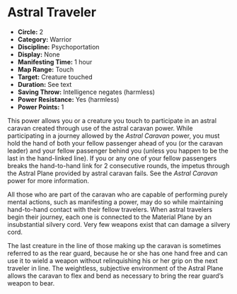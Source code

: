 # Astral Traveler

- **Circle:** 2
- **Category:** Warrior
- **Discipline:** Psychoportation
- **Display:** None
- **Manifesting Time:** 1 hour
- **Map Range:** Touch
- **Target:** Creature touched
- **Duration:** See text
- **Saving Throw:** Intelligence negates (harmless)
- **Power Resistance:** Yes (harmless)
- **Power Points:** 1

This power allows you or a creature you touch to participate in an astral caravan created through use of the astral caravan power. While participating in a journey allowed by the *Astral Caravan* power, you must hold the hand of both your fellow passenger ahead of you (or the caravan leader) and your fellow passenger behind you (unless you happen to be the last in the hand-linked line). If you or any one of your fellow passengers breaks the hand-to-hand link for 2 consecutive rounds, the impetus through the Astral Plane provided by astral caravan fails. See the *Astral Caravan* power for more information.

All those who are part of the caravan who are capable of performing purely mental actions, such as manifesting a power, may do so while maintaining hand-to-hand contact with their fellow travelers. When astral travelers begin their journey, each one is connected to the Material Plane by an insubstantial silvery cord. Very few weapons exist that can damage a silvery cord.

The last creature in the line of those making up the caravan is sometimes referred to as the rear guard, because he or she has one hand free and can use it to wield a weapon without relinquishing his or her grip on the next traveler in line. The weightless, subjective environment of the Astral Plane allows the caravan to flex and bend as necessary to bring the rear guard’s weapon to bear.
